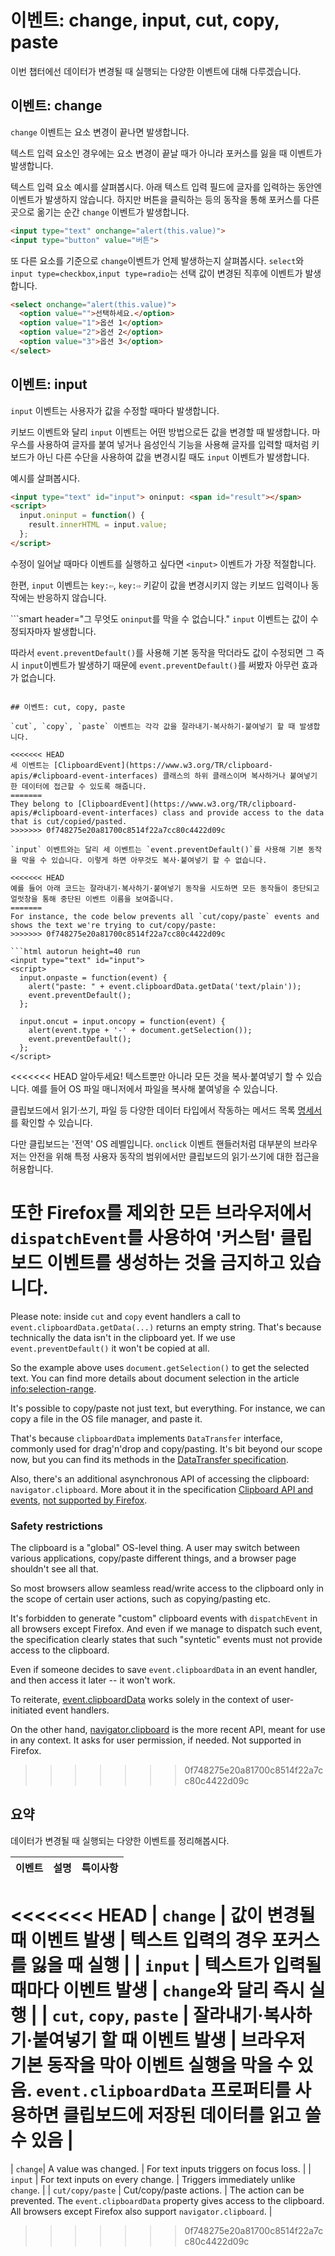 # 이벤트: change, input, cut, copy, paste

이번 챕터에선 데이터가 변경될 때 실행되는 다양한 이벤트에 대해 다루겠습니다.

## 이벤트: change

`change` 이벤트는 요소 변경이 끝나면 발생합니다.

텍스트 입력 요소인 경우에는 요소 변경이 끝날 때가 아니라 포커스를 잃을 때 이벤트가 발생합니다.

텍스트 입력 요소 예시를 살펴봅시다. 아래 텍스트 입력 필드에 글자를 입력하는 동안엔 이벤트가 발생하지 않습니다. 하지만 버튼을 클릭하는 등의 동작을 통해 포커스를 다른 곳으로 옮기는 순간 `change` 이벤트가 발생합니다.

```html autorun height=40 run
<input type="text" onchange="alert(this.value)">
<input type="button" value="버튼">
```

또 다른 요소를 기준으로 `change`이벤트가 언제 발생하는지 살펴봅시다. `select`와 `input type=checkbox`,`input type=radio`는 선택 값이 변경된 직후에 이벤트가 발생합니다. 

```html autorun height=40 run
<select onchange="alert(this.value)">
  <option value="">선택하세요.</option>
  <option value="1">옵션 1</option>
  <option value="2">옵션 2</option>
  <option value="3">옵션 3</option>
</select>
```


## 이벤트: input

`input` 이벤트는 사용자가 값을 수정할 때마다 발생합니다.

키보드 이벤트와 달리 `input` 이벤트는 어떤 방법으로든 값을 변경할 때 발생합니다. 마우스를 사용하여 글자를 붙여 넣거나 음성인식 기능을 사용해 글자를 입력할 때처럼 키보드가 아닌 다른 수단을 사용하여 값을 변경시킬 때도 `input` 이벤트가 발생합니다.

예시를 살펴봅시다.

```html autorun height=40 run
<input type="text" id="input"> oninput: <span id="result"></span>
<script>
  input.oninput = function() {
    result.innerHTML = input.value;
  };
</script>
```

수정이 일어날 때마다 이벤트를 실행하고 싶다면 `<input>` 이벤트가 가장 적절합니다.

한편, `input` 이벤트는 `key:⇦`, `key:⇨` 키같이 값을 변경시키지 않는 키보드 입력이나 동작에는 반응하지 않습니다. 

```smart header="그 무엇도 `oninput`를 막을 수 없습니다."
`input` 이벤트는 값이 수정되자마자 발생합니다.

따라서 `event.preventDefault()`를 사용해 기본 동작을 막더라도 값이 수정되면 그 즉시 `input`이벤트가 발생하기 때문에 `event.preventDefault()`를 써봤자 아무런 효과가 없습니다.
```

## 이벤트: cut, copy, paste

`cut`, `copy`, `paste` 이벤트는 각각 값을 잘라내기·복사하기·붙여넣기 할 때 발생합니다.

<<<<<<< HEAD
세 이벤트는 [ClipboardEvent](https://www.w3.org/TR/clipboard-apis/#clipboard-event-interfaces) 클래스의 하위 클래스이며 복사하거나 붙여넣기 한 데이터에 접근할 수 있도록 해줍니다.
=======
They belong to [ClipboardEvent](https://www.w3.org/TR/clipboard-apis/#clipboard-event-interfaces) class and provide access to the data that is cut/copied/pasted.
>>>>>>> 0f748275e20a81700c8514f22a7cc80c4422d09c

`input` 이벤트와는 달리 세 이벤트는 `event.preventDefault()`를 사용해 기본 동작을 막을 수 있습니다. 이렇게 하면 아무것도 복사·붙여넣기 할 수 없습니다.

<<<<<<< HEAD
예를 들어 아래 코드는 잘라내기·복사하기·붙여넣기 동작을 시도하면 모든 동작들이 중단되고 얼럿창을 통해 중단된 이벤트 이름을 보여줍니다.
=======
For instance, the code below prevents all `cut/copy/paste` events and shows the text we're trying to cut/copy/paste:
>>>>>>> 0f748275e20a81700c8514f22a7cc80c4422d09c

```html autorun height=40 run
<input type="text" id="input">
<script>
  input.onpaste = function(event) {
    alert("paste: " + event.clipboardData.getData('text/plain'));
    event.preventDefault();
  };

  input.oncut = input.oncopy = function(event) {
    alert(event.type + '-' + document.getSelection());
    event.preventDefault();
  };
</script>
```

<<<<<<< HEAD
알아두세요! 텍스트뿐만 아니라 모든 것을 복사·붙여넣기 할 수 있습니다. 예를 들어 OS 파일 매니저에서 파일을 복사해 붙여넣을 수 있습니다.

클립보드에서 읽기·쓰기, 파일 등 다양한 데이터 타입에서 작동하는 메서드 목록 [명세서](https://www.w3.org/TR/clipboard-apis/#dfn-datatransfer)를 확인할 수 있습니다.

다만 클립보드는 '전역' OS 레벨입니다. `onclick` 이벤트 핸들러처럼 대부분의 브라우저는 안전을 위해 특정 사용자 동작의 범위에서만 클립보드의 읽기·쓰기에 대한 접근을 허용합니다. 

또한 Firefox를 제외한 모든 브라우저에서 `dispatchEvent`를 사용하여 '커스텀' 클립보드 이벤트를 생성하는 것을 금지하고 있습니다.
=======
Please note: inside `cut` and `copy` event handlers a call to  `event.clipboardData.getData(...)` returns an empty string. That's because technically the data isn't in the clipboard yet. If we use `event.preventDefault()` it won't be copied at all.

So the example above uses `document.getSelection()` to get the selected text. You can find more details about document selection in the article <info:selection-range>.

It's possible to copy/paste not just text, but everything. For instance, we can copy a file in the OS file manager, and paste it.

That's because `clipboardData` implements `DataTransfer` interface, commonly used for drag'n'drop and copy/pasting. It's bit beyond our scope now, but you can find its methods in the [DataTransfer specification](https://html.spec.whatwg.org/multipage/dnd.html#the-datatransfer-interface).

Also, there's an additional asynchronous API of accessing the clipboard: `navigator.clipboard`. More about it in the specification [Clipboard API and events](https://www.w3.org/TR/clipboard-apis/), [not supported by Firefox](https://caniuse.com/async-clipboard).

### Safety restrictions

The clipboard is a "global" OS-level thing. A user may switch between various applications, copy/paste different things, and a browser page shouldn't see all that.

So most browsers allow seamless read/write access to the clipboard only in the scope of certain user actions, such as copying/pasting etc.

It's forbidden to generate "custom" clipboard events with `dispatchEvent` in all browsers except Firefox. And even if we manage to dispatch such event, the specification clearly states that such "syntetic" events must not provide access to the clipboard.

Even if someone decides to save `event.clipboardData` in an event handler, and then access it later -- it won't work.

To reiterate, [event.clipboardData](https://www.w3.org/TR/clipboard-apis/#clipboardevent-clipboarddata) works solely in the context of user-initiated event handlers.

On the other hand, [navigator.clipboard](https://www.w3.org/TR/clipboard-apis/#h-navigator-clipboard) is the more recent API, meant for use in any context. It asks for user permission, if needed. Not supported in Firefox.
>>>>>>> 0f748275e20a81700c8514f22a7cc80c4422d09c

## 요약

데이터가 변경될 때 실행되는 다양한 이벤트를 정리해봅시다.

| 이벤트 | 설명 | 특이사항 |
|---------|----------|-------------|
<<<<<<< HEAD
| `change` | 값이 변경될 때 이벤트 발생 | 텍스트 입력의 경우 포커스를 잃을 때 실행 |
| `input` | 텍스트가 입력될 때마다 이벤트 발생 | `change`와 달리 즉시 실행 |
| `cut`, `copy`, `paste` | 잘라내기·복사하기·붙여넣기 할 때 이벤트 발생 | 브라우저 기본 동작을 막아 이벤트 실행을 막을 수 있음. `event.clipboardData` 프로퍼티를 사용하면 클립보드에 저장된 데이터를 읽고 쓸 수 있음 |
=======
| `change`| A value was changed. | For text inputs triggers on focus loss. |
| `input` | For text inputs on every change. | Triggers immediately unlike `change`. |
| `cut/copy/paste` | Cut/copy/paste actions. | The action can be prevented. The `event.clipboardData` property gives access to the clipboard. All browsers except Firefox also support `navigator.clipboard`. |
>>>>>>> 0f748275e20a81700c8514f22a7cc80c4422d09c
